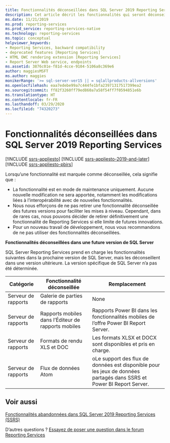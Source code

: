 ```yaml
---
title: Fonctionnalités déconseillées dans SQL Server 2019 Reporting Services | Microsoft Docs
description: Cet article décrit les fonctionnalités qui seront déconseillées dans la prochaine version de SQL Server Reporting Services.
ms.date: 11/21/2019
ms.prod: reporting-services
ms.prod_service: reporting-services-native
ms.technology: reporting-services
ms.topic: conceptual
helpviewer_keywords:
- Reporting Services, backward compatibility
- deprecated features [Reporting Services]
- HTML OWC rendering extension [Reporting Services]
- Report Server Web service, endpoints
ms.assetid: 3876c01e-f81d-4cce-9104-5106a8c369e6
author: maggiesMSFT
ms.author: maggies
monikerRange: '>= sql-server-ver15 || = sqlallproducts-allversions'
ms.openlocfilehash: eaa7edebe99a7c444fe1bfa23971317517399ea2
ms.sourcegitcommit: ff82f3260ff79ed860a7a58f54ff7f0594851e6b
ms.translationtype: HT
ms.contentlocale: fr-FR
ms.lasthandoff: 03/29/2020
ms.locfileid: "74320273"
---
```

# <a name="deprecated-features-in-sql-server-2019-reporting-services"></a>Fonctionnalités déconseillées dans SQL Server 2019 Reporting Services

[!INCLUDE [ssrs-appliesto](../includes/ssrs-appliesto.md)] [!INCLUDE [ssrs-appliesto-2019-and-later](../includes/ssrs-appliesto-2019-and-later.md)] [!INCLUDE [ssrs-appliesto-pbirs](../includes/ssrs-appliesto-pbirs.md)]

Lorsqu’une fonctionnalité est marquée comme déconseillée, cela signifie que :

- La fonctionnalité est en mode de maintenance uniquement. Aucune nouvelle modification ne sera apportée, notamment les modifications liées à l’interopérabilité avec de nouvelles fonctionnalités.
- Nous nous efforçons de ne pas retirer une fonctionnalité déconseillée des futures versions pour faciliter les mises à niveau. Cependant, dans de rares cas, nous pouvons décider de retirer définitivement une fonctionnalité de Reporting Services si elle limite de futures innovations.
- Pour un nouveau travail de développement, nous vous recommandons de ne pas utiliser des fonctionnalités déconseillées.

**Fonctionnalités déconseillées dans une future version de SQL Server**

SQL Server Reporting Services prend en charge les fonctionnalités suivantes dans la prochaine version de SQL Server, mais les déconseillent dans une version ultérieure. La version spécifique de SQL Server n’a pas été déterminée.

| **Catégorie** | **Fonctionnalité déconseillée** | **Remplacement** |
| --- | --- | --- |
| Serveur de rapports | Galerie de parties de rapports | None |
| Serveur de rapports | Rapports mobiles dans l’Éditeur de rapports mobiles | Rapports Power BI dans les fonctionnalités mobiles de l’offre Power BI Report Server. |
| Serveur de rapports | Formats de rendu XLS et DOC | Les formats XLSX et DOCX sont disponibles et pris en charge. |
| Serveur de rapports | Flux de données Atom | oLe support des flux de données est disponible pour les jeux de données partagés dans SSRS et Power BI Report Server. |

## <a name="see-also"></a>Voir aussi

[Fonctionnalités abandonnées dans SQL Server 2019 Reporting Services (SSRS)](discontinued-functionality-sql-server-reporting-services-2019.md)

D’autres questions ? [Essayez de poser une question dans le forum Reporting Services](https://go.microsoft.com/fwlink/?LinkId=620231)
